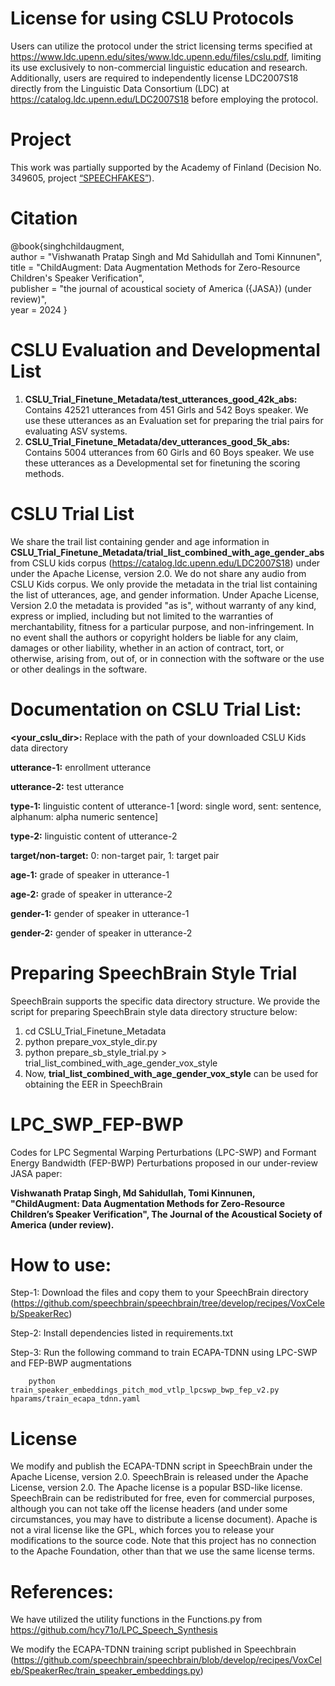 # License for using CSLU Protocols
Users can utilize the protocol under the strict licensing terms specified at https://www.ldc.upenn.edu/sites/www.ldc.upenn.edu/files/cslu.pdf, limiting its use exclusively to non-commercial linguistic education and research. Additionally, users are required to independently license LDC2007S18 directly from the Linguistic Data Consortium (LDC) at https://catalog.ldc.upenn.edu/LDC2007S18 before employing the protocol.

# Project

This work was partially supported by the Academy of Finland (Decision No. 349605, project [“SPEECHFAKES”]( https://uefconnect.uef.fi/en/group/speechfakes-generalized-voice-anti-spoofing-and-voice-biometrics/)).

# Citation
@book{singhchildaugment, <br>
author = "Vishwanath Pratap Singh and Md Sahidullah and Tomi Kinnunen", <br>
title = "ChildAugment: Data Augmentation Methods for Zero-Resource Children's Speaker Verification", <br>
publisher = "the journal of acoustical society of America ({JASA}) (under review)",<br>
year = 2024 }


# CSLU Evaluation and Developmental List

1. **CSLU_Trial_Finetune_Metadata/test_utterances_good_42k_abs:** Contains 42521 utterances from 451 Girls and  542 Boys speaker. We use these utterances as an Evaluation set for preparing the trial pairs for evaluating ASV systems.
2. **CSLU_Trial_Finetune_Metadata/dev_utterances_good_5k_abs:** Contains 5004 utterances from 60 Girls and  60 Boys speaker. We use these utterances as a Developmental set for finetuning the scoring methods.

# CSLU Trial List

We share the trail list containing gender and age information in **CSLU_Trial_Finetune_Metadata/trial_list_combined_with_age_gender_abs** from CSLU kids corpus (https://catalog.ldc.upenn.edu/LDC2007S18) under under the Apache License, version 2.0. We do not share any audio from CSLU Kids corpus. We only provide the metadata in the trial list containing the list of utterances, age, and gender information. Under Apache License, Version 2.0 the metadata is provided "as is", without warranty of any kind, express or implied, including but not limited to the warranties of merchantability, fitness for a particular purpose, and non-infringement. In no event shall the authors or copyright holders be liable for any claim, damages or other liability, whether in an action of contract, tort, or otherwise, arising from, out of, or in connection with the software or the use or other dealings in the software.

# Documentation on CSLU Trial List:

**<your_cslu_dir>:** Replace with the path of your downloaded CSLU Kids data directory

**utterance-1:** enrollment utterance

**utterance-2:** test utterance

**type-1:** linguistic content of utterance-1 [word: single word, sent: sentence, alphanum: alpha numeric sentence]

**type-2:** linguistic content of utterance-2

**target/non-target:** 0: non-target pair, 1: target pair

**age-1:** grade of speaker in utterance-1

**age-2:** grade of speaker in utterance-2

**gender-1:** gender of speaker in utterance-1

**gender-2:** gender of speaker in utterance-2

# Preparing SpeechBrain Style Trial

SpeechBrain supports the specific data directory structure. We provide the script for preparing SpeechBrain style data directory structure below:

1. cd CSLU_Trial_Finetune_Metadata
2. python prepare_vox_style_dir.py
3. python prepare_sb_style_trial.py > trial_list_combined_with_age_gender_vox_style
4. Now, **trial_list_combined_with_age_gender_vox_style** can be used for obtaining the EER in SpeechBrain

# LPC_SWP_FEP-BWP

Codes for LPC Segmental Warping Perturbations (LPC-SWP) and Formant Energy Bandwidth (FEP-BWP) Perturbations proposed in our under-review JASA paper: 

**Vishwanath Pratap Singh, Md Sahidullah, Tomi Kinnunen, "ChildAugment: Data Augmentation Methods for Zero-Resource Children’s Speaker Verification", The Journal of the Acoustical Society of America (under review).**

# How to use:

Step-1: Download the files and copy them to your SpeechBrain directory (https://github.com/speechbrain/speechbrain/tree/develop/recipes/VoxCeleb/SpeakerRec)

Step-2: Install dependencies listed in requirements.txt

Step-3: Run the following command to train ECAPA-TDNN using LPC-SWP and FEP-BWP augmentations
   
        python train_speaker_embeddings_pitch_mod_vtlp_lpcswp_bwp_fep_v2.py hparams/train_ecapa_tdnn.yaml

# License
We modify and publish the ECAPA-TDNN script in SpeechBrain under the Apache License, version 2.0. 
SpeechBrain is released under the Apache License, version 2.0. The Apache license is a popular BSD-like license. SpeechBrain can be redistributed for free, even for commercial purposes, although you can not take off the license headers (and under some circumstances, you may have to distribute a license document). Apache is not a viral license like the GPL, which forces you to release your modifications to the source code. Note that this project has no connection to the Apache Foundation, other than that we use the same license terms.

# References:
We have utilized the utility functions in the Functions.py from https://github.com/hcy71o/LPC_Speech_Synthesis

We modify the ECAPA-TDNN training script published in Speechbrain (https://github.com/speechbrain/speechbrain/blob/develop/recipes/VoxCeleb/SpeakerRec/train_speaker_embeddings.py)
